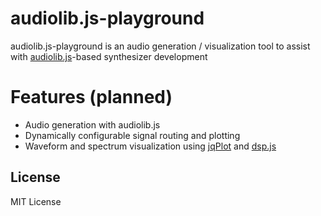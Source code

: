 # audiolib.js-playground
audiolib.js-playground is an audio generation / visualization tool to assist with [audiolib.js](http://github.com/jussi-kalliokoski/audiolib.js)-based synthesizer development

# Features (planned)
 * Audio generation with audiolib.js
 * Dynamically configurable signal routing and plotting
 * Waveform and spectrum visualization using [jqPlot](http://www.jqplot.com) and [dsp.js](http://github.com/corbanbrook/dsp.js)

## License
MIT License
